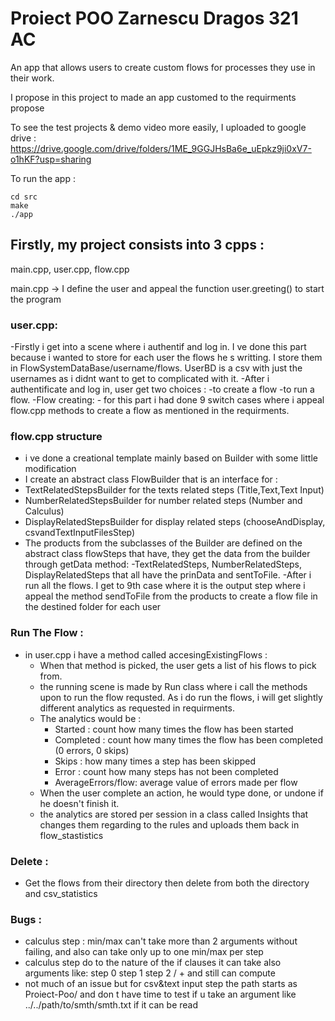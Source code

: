 # Proiect POO Zarnescu Dragos 321 AC

An app that allows users to create custom flows for processes they use in their work.

I propose in this project to made an app customed to the requirments propose

To see the test projects & demo video more easily, I uploaded to google drive : https://drive.google.com/drive/folders/1ME_9GGJHsBa6e_uEpkz9ji0xV7-o1hKF?usp=sharing

To run the app :
   ```
   cd src
   make
   ./app
   ```

## Firstly, my project consists into 3 cpps : 

main.cpp, user.cpp, flow.cpp

main.cpp -> I define the user and appeal the function user.greeting() to start the program 

### user.cpp: 
   -Firstly i get into a scene where i authentif and log in. I ve done this part because i wanted to store for each user the flows he s writting. I store them in FlowSystemDataBase/username/flows. UserBD is a csv with just the usernames as i didnt want to get to complicated with it.
   -After i authentificate and log in, user get two choices : 
        -to create a flow
        -to run a flow.
    -Flow creating:
        - for this part i had done 9 switch cases where i appeal flow.cpp methods to create a flow as mentioned in the requirments.
### flow.cpp structure 
 - i ve done a creational template mainly based on Builder with some little modification
 - I create an abstract class FlowBuilder that is an interface for : 
  - TextRelatedStepsBuilder for the texts related steps (Title,Text,Text Input)
  - NumberRelatedStepsBuilder for number related steps (Number and Calculus)
  - DisplayRelatedStepsBuilder for display related steps (chooseAndDisplay, csvandTextInputFilesStep)
  - The products from the subclasses of the Builder are defined on the abstract class flowSteps that have, they get the data from the builder through getData method:
  -TextRelatedSteps, NumberRelatedSteps, DisplayRelatedSteps that all have the prinData and sentToFile.
 -After i run all the flows. I get to 9th case where it is the output step where i appeal the method sendToFile from the products to create a flow file in the destined folder for each user  
### Run The Flow :
   - in user.cpp i have a method called accesingExistingFlows :
     - When that method is picked, the user gets a list of his flows to pick from.
     - the running scene is made by Run class where i call the methods upon to run the flow requsted. As i do run the flows, i will get slightly different analytics as requested in requirments.
     - The analytics would be :
         - Started : count how many times the flow has been started
         - Completed : count how many times the flow has been completed (0 errors, 0 skips)
         - Skips : how many times a step has been skipped
         - Error : count how many steps has not been completed 
         - AverageErrors/flow: average value of errors made per flow
      - When the user complete an action, he would type done, or undone if he doesn't finish it.
      - the analytics are stored per session in a class called Insights that changes them regarding to the rules and uploads them back in flow_stastistics
### Delete :
   - Get the flows from their directory then delete from both the directory and csv_statistics

### Bugs :
   - calculus step : min/max can't take more than 2 arguments without failing, and also can take only up to one min/max per step
   - calculus step do to the nature of the if clauses it can take also arguments like:  step 0 step 1 step 2 / + and still can compute
   - not much of an issue but for csv&text input step the path starts as Proiect-Poo/ and don t have time to test if u take an argument like ../../path/to/smth/smth.txt if it can be read
